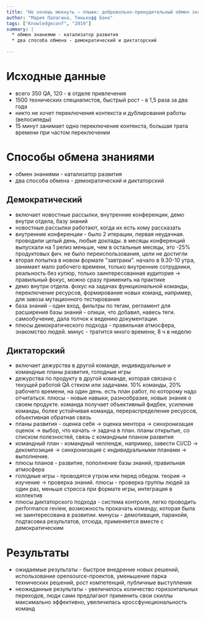 ```yaml
---
title: "Не хочешь мокнуть – плыви: добровольно-принудительный обмен знаниями"
author: "Мария Палагина, Тинькофф Банк"
tags: ["Knowledgeconf", "2019"]
summary: |
  * обмен знаниями - катализатор развития
  * два способа обмена - демократический и диктаторский
  
---
```


# Исходные данные

* всего 350 QA, 120 - в отделе привлечения 
* 1500 технических специалистов, быстрый рост - в 1,5 раза за два года
* никто не хочет переключения контекста и дублирования работы (велосипеды)
* 15 минут занимает одно переключение контекста, большая трата времени при частом переключении

# Способы обмена знаниями

* обмен знаниями - катализатор развития
* два способа обмена - демократический и диктаторский

## Демократический

* включает новостные рассылки, внутренние конференции, демо внутри отдела, базу знаний
* новостные рассылки работают, когда их есть кому рассказать 
* внутренние конференции - было 2 итерации, первая неудачная. проводили целый день, любые доклады. в месяцы конференций выпускали на 1 релиз меньше, чем в остальные месяцы, это -25% продуктовых фич. не было переиспользования, цели не достигли
* вторая попытка в новом формате "завтраки". начало в 9.30-10 утра, занимает мало рабочего времени, только внутренние сотрудники, реальность без купюр, только заинтересованная аудитория -> правильный фокус, можно сразу применить на практике
* демо внутри отдела. фокус на задачах функциональной команды, переключение ресурсов, формирование новых команд, например, для завоза мутационного тестирования
* база знаний - один вход, фильтры по тегам, регламент для расширения базы знаний - опиши, что добавил, навесь теги. самообучение, дала толчок к ведению документации.
* плюсы демократического подхода - правильная атмосфера, знакомство людей. минус - тратится много времени, 8 ч в неделю

## Диктаторский

* включает дежурства в другой команде, индивидуальные и командные планы развития, голодные игры
* дежурства по продукту в другой команде, которая связана с текущей работой QA стеком или задачами. 10% команды, 20% рабочего времени, на один день. есть план работ, по которому надо отчитаться. плюсы - новые навыки, разнообразие, новые знания о своем продукте. команда получает объективный фидбек, усиление команды, более устойчивая команда, перераспределение ресурсов, объективная обратная связь
* планы развития - оценка себя -> оценка ментора -> синхронизация оценок -> выбор, что качать -> задача в план. планы открытые, со списком полезностей, связь с командным планом развития
* командный план - командный челлендж, например, завести CI/CD -> декомпозиция -> синхронизация с индивидуальными планами -> выполнение. 
* плюсы планов - развитие, пополнение базы знаний, правильная атмосфера
* голодные игры - проводятся утром или перед обедом. теория -> изучение -> проверка знаний. плюсы - проверка группы людей за один раз, меньше стресса при формате игры, интеграция в коллектив
* плюсы диктаторского подхода - система контроля, легко проводить performance review, возможность прокачать команду, которая была не заинтересована в развитии. минусы - демотивация, паранойя, подтасовка результатов, отсюда, применяется вместе с демократическим

# Результаты

* ожидаемые результаты - быстрое внедрение новых решений, использование opensource-проектов, уменьшение парка технических решений, рост компетенций, публичные выступления
* неожиданные результаты - увеличилось количество горизонтальных переходов, люди сами предлагают применить свои скиллы максимально эффективно, увеличилась кроссфункциональность команд
